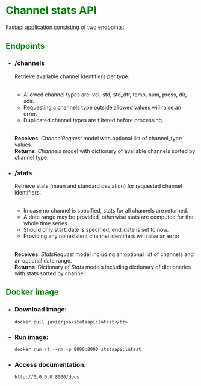 # <span style="color:green">Channel stats API
Fastapi application consisting of two endpoints:

## <span style="color:green">Endpoints


- ### /channels  
    Retrieve available channel identifiers per type.<br/><br/>
    - Allowed channel types are: vel, std, std_dtr, temp, hum, press, dir, sdir.<br/>
    - Requesting a channels type outside allowed values will raise an error.
    - Duplicated channel types are filtered before processing.<br/><br/>

    **Receives**: _ChannelRequest_ model with optional list of channel_type values.<br/>
    **Returns**: _Channels_ model with dictionary of available channels sorted by channel type.
- ### /stats
    Retrieve stats (mean and standard deviation) for requested channel identifiers.<br/><br/>

    - In case no channel is specified, stats for all channels are returned.
    - A date range may be provided, otherwise stats are computed for the whole time series.
    - Should only start_date is specified, end_date is set to now.
    - Providing any nonexistent channel identifiers will raise an error<br/><br/>

    **Receives**: _StatsRequest_ model including an optional list of channels and an optional date range.<br/>
    **Returns**:  Dictionary of _Stats_ models including dictionary of dictionaries with stats sorted by channel.

## <span style="color:green">Docker image

- ### Download image:</br>
      docker pull javierjsa/statsapi:latest</br>

- ### Run image:</br>
      docker run -t --rm -p 8000:8000 statsapi:latest
 
- ### Access documentation:</br>
      http://0.0.0.0:8000/docs


